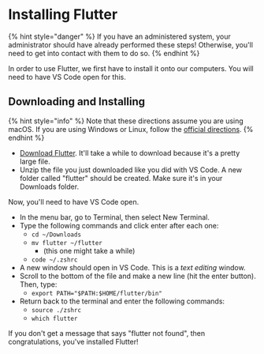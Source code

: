 # Installing Flutter

{% hint style="danger" %}
If you have an administered system, your administrator should have already performed these steps! Otherwise, you'll need to get into contact with them to do so.
{% endhint %}

In order to use Flutter, we first have to install it onto our computers. You will need to have VS Code open for this.

## Downloading and Installing

{% hint style="info" %}
Note that these directions assume you are using macOS. If you are using Windows or Linux, follow the [official directions](https://flutter.dev/docs/get-started/install/windows).
{% endhint %}

* [Download Flutter](https://storage.googleapis.com/flutter_infra/releases/stable/macos/flutter_macos_1.22.4-stable.zip). It'll take a while to download because it's a pretty large file.
* Unzip the file you just downloaded like you did with VS Code. A new folder called "flutter" should be created. Make sure it's in your Downloads folder.

Now, you'll need to have VS Code open.

* In the menu bar, go to Terminal, then select New Terminal.
* Type the following commands and click enter after each one:
  * `cd ~/Downloads`
  * `mv flutter ~/flutter`
    * \(this one might take a while\)
  * `code ~/.zshrc`
* A new window should open in VS Code. This is a _text editing_ window.
* Scroll to the bottom of the file and make a new line \(hit the enter button\). Then, type:
  * `export PATH="$PATH:$HOME/flutter/bin"`
* Return back to the terminal and enter the following commands:
  * `source ./zshrc`
  * `which flutter`

If you don't get a message that says "flutter not found", then congratulations, you've installed Flutter!

